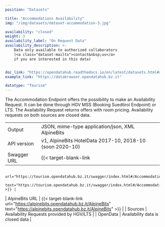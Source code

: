 ```yaml
---
position: "Datasets"

title: "Accommodations Availability"
img: "/img/datasets/dataset-accommodation-3.jpg"

availability: "closed"
weight: 3
availability_label: "On Request Data"
availability_description: >-
    Data only available to authorized collaborators
    (<a class="dataset-mailto">contact&nbsp;us</a>
    if you are interested in this data)


doc_link: "https://opendatahub.readthedocs.io/en/latest/datasets.html#accommodation-dataset"
example_link: "https://databrowser.opendatahub.bz.it"

datatype: "Tourism"
---
```


The Accommodation Endpoint offers the possibility to make an Availability Request.
It can be done through HGV MSS (Booking Suedtirol Endpoint) or LTS. The Availability Request returns offers with room pricing. Availability requests on both sources are closed data.

|                |                                                                                                    |
| :------------- | -------------------------------------------------------------------------------------------------- |
| Output         | JSON, mime-type application/json, XML AlpineBits                                                   |
| API version    | v1, AlpineBits HotelData 2017-10, 2018-10 (soon 2020-10)                                           |
| Swagger URL    | {{< target-blank-link
                        url="https://tourism.opendatahub.bz.it/swagger/index.html#/Accommodation/post_v1_AccommodationAvailable"
                        text="https://tourism.opendatahub.bz.it/swagger/index.html#/Accommodation/post_v1_AccommodationAvailable" >}} |
| AlpineBits URL | {{< target-blank-link
                        url="https://alpinebits.opendatahub.bz.it/AlpineBits"
                        text="https://alpinebits.opendatahub.bz.it/AlpineBits" >}}                                                   |
| Sources        | Availability Requests provided by HGV/LTS                                   |
| OpenData       | Availability data is closed data  |
